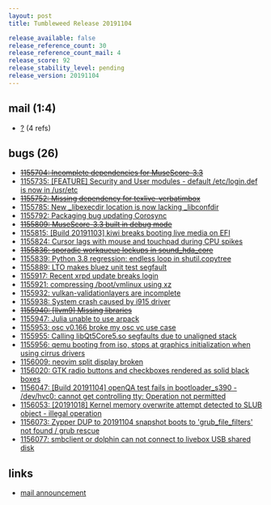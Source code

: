 ```yaml
---
layout: post
title: Tumbleweed Release 20191104

release_available: false
release_reference_count: 30
release_reference_count_mail: 4
release_score: 92
release_stability_level: pending
release_version: 20191104
---
```


## mail (1:4)

- [?](https://lists.opensuse.org/opensuse-factory/2019-11/msg00055.html) (4 refs)

## bugs (26)

<!--more-->

- ~~[1155704: Incomplete dependencies for MuseScore-3.3](https://bugzilla.opensuse.org/show_bug.cgi?id=1155704)~~
- [1155735: \[FEATURE\] Security and User modules - default /etc/login.def is now in /usr/etc](https://bugzilla.opensuse.org/show_bug.cgi?id=1155735)
- ~~[1155752: Missing dependency for texlive-verbatimbox](https://bugzilla.opensuse.org/show_bug.cgi?id=1155752)~~
- [1155785: New _libexecdir location is now lacking _libconfdir](https://bugzilla.opensuse.org/show_bug.cgi?id=1155785)
- [1155792: Packaging bug updating Corosync](https://bugzilla.opensuse.org/show_bug.cgi?id=1155792)
- ~~[1155809: MuseScore-3.3 built in debug mode](https://bugzilla.opensuse.org/show_bug.cgi?id=1155809)~~
- [1155815: \[Build 20191103\] kiwi breaks booting live media on EFI](https://bugzilla.opensuse.org/show_bug.cgi?id=1155815)
- [1155824: Cursor lags with mouse and touchpad during CPU spikes](https://bugzilla.opensuse.org/show_bug.cgi?id=1155824)
- ~~[1155836: sporadic workqueue lockups in sound_hda_core](https://bugzilla.opensuse.org/show_bug.cgi?id=1155836)~~
- [1155839: Python 3.8 regression: endless loop in shutil.copytree](https://bugzilla.opensuse.org/show_bug.cgi?id=1155839)
- [1155889: LTO makes bluez unit test segfault](https://bugzilla.opensuse.org/show_bug.cgi?id=1155889)
- [1155917: Recent xrpd update breaks login](https://bugzilla.opensuse.org/show_bug.cgi?id=1155917)
- [1155921: compressing /boot/vmlinux using xz](https://bugzilla.opensuse.org/show_bug.cgi?id=1155921)
- [1155932: vulkan-validationlayers are incomplete](https://bugzilla.opensuse.org/show_bug.cgi?id=1155932)
- [1155938: System crash caused by i915 driver](https://bugzilla.opensuse.org/show_bug.cgi?id=1155938)
- ~~[1155940: \[llvm9\] Missing libraries](https://bugzilla.opensuse.org/show_bug.cgi?id=1155940)~~
- [1155947: Julia unable to use arpack](https://bugzilla.opensuse.org/show_bug.cgi?id=1155947)
- [1155953: osc v0.166 broke my osc vc use case](https://bugzilla.opensuse.org/show_bug.cgi?id=1155953)
- [1155955: Calling libQt5Core5.so segfaults due to unaligned stack](https://bugzilla.opensuse.org/show_bug.cgi?id=1155955)
- [1155956: qemu booting from iso, stops at graphics initialization when using cirrus drivers](https://bugzilla.opensuse.org/show_bug.cgi?id=1155956)
- [1156009: neovim split display broken](https://bugzilla.opensuse.org/show_bug.cgi?id=1156009)
- [1156020: GTK radio buttons and checkboxes rendered as solid black boxes](https://bugzilla.opensuse.org/show_bug.cgi?id=1156020)
- [1156047: \[Build 20191104\] openQA test fails in bootloader_s390 - /dev/hvc0: cannot get controlling tty: Operation not permitted](https://bugzilla.opensuse.org/show_bug.cgi?id=1156047)
- [1156053: \[20191018\] Kernel memory overwrite attempt detected to SLUB object - illegal operation](https://bugzilla.opensuse.org/show_bug.cgi?id=1156053)
- [1156073: Zypper DUP to 20191104 snapshot boots to 'grub_file_filters' not found / grub rescue](https://bugzilla.opensuse.org/show_bug.cgi?id=1156073)
- [1156077: smbclient or dolphin can not connect to livebox USB shared disk](https://bugzilla.opensuse.org/show_bug.cgi?id=1156077)



## links

- [mail announcement](https://lists.opensuse.org/opensuse-factory/2019-11/msg00054.html)
